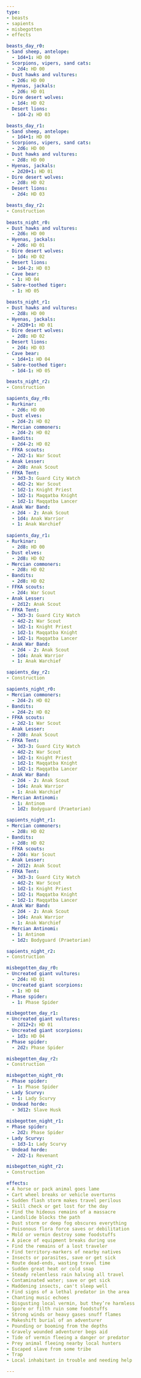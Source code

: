 ```yaml
---
type:
- beasts
- sapients
- misbegotten
- effects

beasts_day_r0:
- Sand sheep, antelope:
  - 1d4+1: HD 00
- Scorpions, vipers, sand cats:
  - 2d4: HD 00
- Dust hawks and vultures:
  - 2d6: HD 00
- Hyenas, jackals:
  - 2d6: HD 01
- Dire desert wolves:
  - 1d4: HD 02
- Desert lions:
  - 1d4-2: HD 03

beasts_day_r1:
- Sand sheep, antelope:
  - 1d4+1: HD 00
- Scorpions, vipers, sand cats:
  - 2d6: HD 00
- Dust hawks and vultures:
  - 2d8: HD 00
- Hyenas, jackals:
  - 2d20+1: HD 01
- Dire desert wolves:
  - 2d8: HD 02
- Desert lions:
  - 2d4: HD 03

beasts_day_r2:
- Construction
  
beasts_night_r0:
- Dust hawks and vultures:
  - 2d6: HD 00
- Hyenas, jackals:
  - 2d6: HD 01
- Dire desert wolves:
  - 1d4: HD 02
- Desert lions:
  - 1d4-2: HD 03
- Cave bear:
  - 1: HD 04
- Sabre-toothed tiger:
  - 1: HD 05

beasts_night_r1:
- Dust hawks and vultures:
  - 2d8: HD 00
- Hyenas, jackals:
  - 2d20+1: HD 01
- Dire desert wolves:
  - 2d8: HD 02
- Desert lions:
  - 2d4: HD 03
- Cave bear:
  - 1d4+1: HD 04
- Sabre-toothed tiger:
  - 1d4-1: HD 05

beasts_night_r2:
- Construction

sapients_day_r0:
- Rurkinar:
  - 2d6: HD 00
- Dust elves:
  - 2d4-2: HD 02
- Mercian commoners:
  - 2d4-2: HD 02
- Bandits:
  - 2d4-2: HD 02
- FFKA scouts:
  - 2d2-1: War Scout
- Anak Lesser:
  - 2d8: Anak Scout
- FFKA Tent:
  - 3d3-3: Guard City Watch
  - 4d2-2: War Scout
  - 1d2-1: Knight Priest
  - 1d2-1: Maqqatba Knight
  - 1d2-1: Maqqatba Lancer
- Anak War Band:
  - 2d4 - 2: Anak Scout
  - 1d4: Anak Warrior
  - 1: Anak Warchief
  
sapients_day_r1:
- Rurkinar:
  - 2d8: HD 00
- Dust elves:
  - 2d8: HD 02
- Mercian commoners:
  - 2d8: HD 02
- Bandits:
  - 2d8: HD 02
- FFKA scouts:
  - 2d4: War Scout
- Anak Lesser:
  - 2d12: Anak Scout
- FFKA Tent:
  - 3d3-3: Guard City Watch
  - 4d2-2: War Scout
  - 1d2-1: Knight Priest
  - 1d2-1: Maqqatba Knight
  - 1d2-1: Maqqatba Lancer
- Anak War Band:
  - 2d4 - 2: Anak Scout
  - 1d4: Anak Warrior
  - 1: Anak Warchief

sapients_day_r2:
- Construction

sapients_night_r0:
- Mercian commoners:
  - 2d4-2: HD 02
- Bandits:
  - 2d4-2: HD 02
- FFKA scouts:
  - 2d2-1: War Scout
- Anak Lesser:
  - 2d8: Anak Scout
- FFKA Tent:
  - 3d3-3: Guard City Watch
  - 4d2-2: War Scout
  - 1d2-1: Knight Priest
  - 1d2-1: Maqqatba Knight
  - 1d2-1: Maqqatba Lancer
- Anak War Band:
  - 2d4 - 2: Anak Scout
  - 1d4: Anak Warrior
  - 1: Anak Warchief
- Mercian Antinomi:
  - 1: Antinom
  - 1d2: Bodyguard (Praetorian)

sapients_night_r1:
- Mercian commoners:
  - 2d8: HD 02
- Bandits:
  - 2d8: HD 02
- FFKA scouts:
  - 2d4: War Scout
- Anak Lesser:
  - 2d12: Anak Scout
- FFKA Tent:
  - 3d3-3: Guard City Watch
  - 4d2-2: War Scout
  - 1d2-1: Knight Priest
  - 1d2-1: Maqqatba Knight
  - 1d2-1: Maqqatba Lancer
- Anak War Band:
  - 2d4 - 2: Anak Scout
  - 1d4: Anak Warrior
  - 1: Anak Warchief
- Mercian Antinomi:
  - 1: Antinom
  - 1d2: Bodyguard (Praetorian)

sapients_night_r2:
- Construction

misbegotten_day_r0:
- Uncreated giant vultures:
  - 2d4: HD 01
- Uncreated giant scorpions:
  - 1: HD 04
- Phase spider:
  - 1: Phase Spider

misbegotten_day_r1:
- Uncreated giant vultures:
  - 2d12+2: HD 01
- Uncreated giant scorpions:
  - 1d3: HD 04
- Phase spider:
  - 2d2: Phase Spider

misbegotten_day_r2:
- Construction

misbegotten_night_r0:
- Phase spider:
  - 1: Phase Spider
- Lady Scurvy:
  - 1: Lady Scurvy
- Undead horde:
  - 3d12: Slave Husk
  
misbegotten_night_r1:
- Phase spider:
  - 2d2: Phase Spider
- Lady Scurvy:
  - 1d3-1: Lady Scurvy
- Undead horde:
  - 2d2-1: Revenant

misbegotten_night_r2:
- Construction

effects:
- A horse or pack animal goes lame
- Cart wheel breaks or vehicle overturns
- Sudden flash storm makes travel perilous
- Skill check or get lost for the day
- Find the hideous remains of a massacre
- Landslide blocks the path
- Dust storm or deep fog obscures everything
- Poisonous flora force saves or debilitation
- Mold or vermin destroy some foodstuffs
- A piece of equipment breaks during use
- Find the remains of a lost traveler
- Find territory-markers of nearby natives
- Insects or parasites, save or get sick
- Route dead-ends, wasting travel time
- Sudden great heat or cold snap
- Steady relentless rain halving all travel
- Contaminated water; save or get sick
- Maddening insects, can't sleep well
- Find signs of a lethal predator in the area
- Chanting music echoes
- Disgusting local vermin, but they’re harmless
- Spore or filth ruin some foodstuffs
- Strong winds or heavy gases snuff flames
- Makeshift burial of an adventurer
- Pounding or booming from the depths
- Gravely wounded adventurer begs aid
- Tide of vermin fleeing a danger or predator
- Prey animal fleeing nearby local hunters
- Escaped slave from some tribe
- Trap
- Local inhabitant in trouble and needing help

---
```

